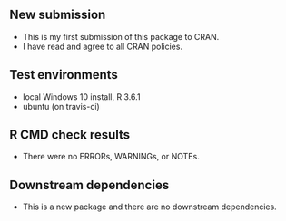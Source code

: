 ## New submission
* This is my first submission of this package to CRAN.
* I have read and agree to all CRAN policies.

## Test environments
* local Windows 10 install, R 3.6.1
* ubuntu (on travis-ci)

## R CMD check results
* There were no ERRORs, WARNINGs, or NOTEs. 

## Downstream dependencies
* This is a new package and there are no downstream dependencies.
